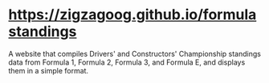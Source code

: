 # https://zigzagoog.github.io/formulastandings

A website that compiles Drivers' and Constructors' Championship standings data from Formula 1, Formula 2, Formula 3, and Formula E, and displays them in a simple format. 
